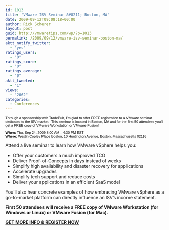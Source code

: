 ```yaml
---
id: 1013
title: 'VMware ISV Seminar &#8211; Boston, MA'
date: 2009-09-12T09:08:18+00:00
author: Rick Scherer
layout: post
guid: http://vmwaretips.com/wp/?p=1013
permalink: /2009/09/12/vmware-isv-seminar-boston-ma/
aktt_notify_twitter:
  - 'yes'
ratings_users:
  - "0"
ratings_score:
  - "0"
ratings_average:
  - "0"
aktt_tweeted:
  - "1"
views:
  - "2062"
categories:
  - Conferences
---
```

<p style="font-family: verdana, arial, helvetica; color: #000000; font-size: 11px;">
  <span style="font-family: verdana, arial, helvetica; color: #000000; font-size: 11px;">Through a sponsorship with TradePub, I&#8217;m glad to offer FREE registration to a VMware seminar dedicated to the ISV market.  This seminar is located in Boston, MA and for the first 50 attendees you&#8217;ll get a FREE copy of VMware Workstation or VMware Fusion!</span>
</p>

<p style="font-family: verdana, arial, helvetica; color: #000000; font-size: 11px;">
  <span style="font-family: verdana, arial, helvetica; color: #000000; font-size: 11px;"><strong>When:</strong> Thu, Sep 24, 2009 8:00 AM &#8211; 4:30 PM EST<br /> <strong>Where:</strong> Westin Copley Place Boston, 10 Huntington Avenue, Boston, Massachusetts 02116</p> 
  
  <p>
    Attend a live seminar to learn how VMware vSphere helps you: </span>
  </p>
  
  <ul>
    <li>
      Offer your customers a much improved TCO
    </li>
    <li>
      Deliver Proof-of-Concepts in days instead of weeks
    </li>
    <li>
      Simplify high availability and disaster recovery for applications
    </li>
    <li>
      Accelerate upgrades
    </li>
    <li>
      Simplify tech support and reduce costs
    </li>
    <li>
      Deliver your applications in an efficient SaaS model
    </li>
  </ul>
  
  <p>
    You&#8217;ll also hear concrete examples of how embracing VMware vSphere as a go-to-market platform can directly influence an ISV&#8217;s income statement.
  </p>
  
  <p>
    <strong>First 50 attendees will receive a FREE copy of VMware Workstation (for Windows or Linux) or VMware Fusion (for Mac).</strong>
  </p>
  
  <p>
    <strong><a href="http://vmwaretips.tradepub.com/free/w_vmwa01/" target="_blank">GET MORE INFO & REGISTER NOW</a></strong>
  </p>